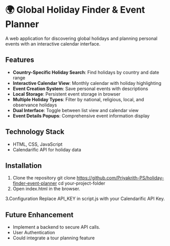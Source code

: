 # 🌍 Global Holiday Finder & Event Planner

A web application for discovering global holidays and planning personal events with an interactive calendar interface.


## Features

- **Country-Specific Holiday Search**: Find holidays by country and date range
- **Interactive Calendar View**: Monthly calendar with holiday highlighting
- **Event Creation System**: Save personal events with descriptions
- **Local Storage**: Persistent event storage in browser
- **Multiple Holiday Types**: Filter by national, religious, local, and observance holidays
- **Dual Interface**: Toggle between list view and calendar view
- **Event Details Popups**: Comprehensive event information display

## Technology Stack

- HTML, CSS, JavaScript
- Calendarific API for holiday data

## Installation
1. Clone the repository
   git clone https://github.com/Priyakrith-PS/holiday-finder-event-planner
   cd your-project-folder
2. Open index.html in the browser.

3.Configuration
  Replace API_KEY in script.js with your Calendarific API Key.

## Future Enhancement

- Implement a backend to secure API calls.
- User Authentication 
- Could integrate a tour planning feature



